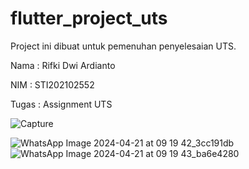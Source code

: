 # flutter_project_uts

Project ini dibuat untuk pemenuhan penyelesaian UTS.

Nama    : Rifki Dwi Ardianto

NIM     : STI202102552

Tugas   : Assignment UTS

![Capture](https://github.com/rifkidardianto/UTS_Rifki_DA_STI202102552/assets/165438349/d9ff236e-742a-4fe1-ba5a-090cb5405a03)

![WhatsApp Image 2024-04-21 at 09 19 42_3cc191db](https://github.com/rifkidardianto/UTS_Rifki_DA_STI202102552/assets/165438349/512a45b7-351a-40bd-b257-0d8fda5700bb)
![WhatsApp Image 2024-04-21 at 09 19 43_ba6e4280](https://github.com/rifkidardianto/UTS_Rifki_DA_STI202102552/assets/165438349/b2305bd5-a2f1-4b70-a138-cc5c8ce31ea2)



